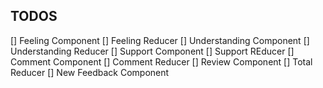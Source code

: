 ## TODOS
[] Feeling Component
  [] Feeling Reducer 
[] Understanding Component
  [] Understanding Reducer
[] Support Component
  [] Support REducer
[] Comment Component
  [] Comment Reducer
[] Review Component
  [] Total Reducer
[] New Feedback Component